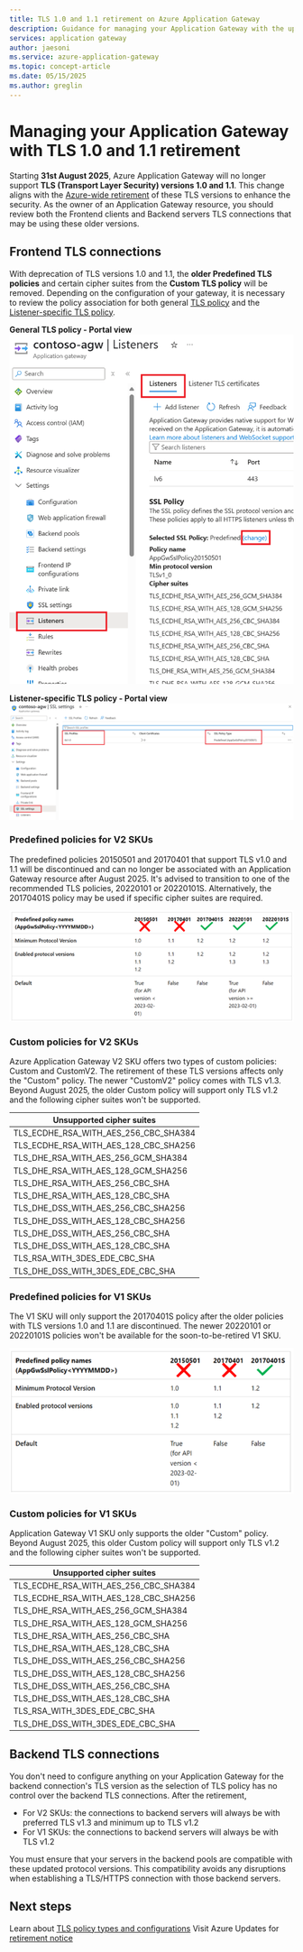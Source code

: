 ```yaml
---
title: TLS 1.0 and 1.1 retirement on Azure Application Gateway
description: Guidance for managing your Application Gateway with the upcoming retirement of TLS 1.0 and 1.1.
services: application gateway
author: jaesoni
ms.service: azure-application-gateway
ms.topic: concept-article
ms.date: 05/15/2025
ms.author: greglin
---
```


# Managing your Application Gateway with TLS 1.0 and 1.1 retirement

Starting **31st August 2025**, Azure Application Gateway will no longer support **TLS (Transport Layer Security) versions 1.0 and 1.1**. This change aligns with the [Azure-wide retirement](https://azure.microsoft.com/updates?id=update-retirement-tls1-0-tls1-1-versions-azure-services) of these TLS versions to enhance the security. As the owner of an Application Gateway resource, you should review both the Frontend clients and Backend servers TLS connections that may be using these older versions.

## Frontend TLS connections

With deprecation of TLS versions 1.0 and 1.1, the **older Predefined TLS policies** and certain cipher suites from the **Custom TLS policy** will be removed. Depending on the configuration of your gateway, it is necessary to review the policy association for both general [TLS policy](application-gateway-ssl-policy-overview.md) and the [Listener-specific TLS policy](application-gateway-configure-listener-specific-ssl-policy.md).

**General TLS policy - Portal view**
![A diagram showing general TLS policy configuration in the Portal.](media/application-gateway-tls-version-retirement/general-tls-policy.png)

**Listener-specific TLS policy - Portal view**
![A diagram showing Listener-specific TLS policy configuration in the Portal.](media/application-gateway-tls-version-retirement/listener-specific-tls-policy.png)

### Predefined policies for V2 SKUs

The predefined policies 20150501 and 20170401 that support TLS v1.0 and 1.1 will be discontinued and can no longer be associated with an Application Gateway resource after August 2025. It's advised to transition to one of the recommended TLS policies, 20220101 or 20220101S. Alternatively, the 20170401S policy may be used if specific cipher suites are required. 

![A diagram showing predefined policies for V2 SKUs.](media/application-gateway-tls-version-retirement/v2-retiring-tls-policies.png)

### Custom policies for V2 SKUs

Azure Application Gateway V2 SKU offers two types of custom policies: Custom and CustomV2. The retirement of these TLS versions affects only the "Custom" policy. The newer "CustomV2" policy comes with TLS v1.3. Beyond August 2025, the older Custom policy will support only TLS v1.2 and the following cipher suites won't be supported.

| Unsupported cipher suites |
| ---------- |
| TLS_ECDHE_RSA_WITH_AES_256_CBC_SHA384 |
| TLS_ECDHE_RSA_WITH_AES_128_CBC_SHA256 |
| TLS_DHE_RSA_WITH_AES_256_GCM_SHA384 |
| TLS_DHE_RSA_WITH_AES_128_GCM_SHA256 |
| TLS_DHE_RSA_WITH_AES_256_CBC_SHA |
| TLS_DHE_RSA_WITH_AES_128_CBC_SHA |
| TLS_DHE_DSS_WITH_AES_256_CBC_SHA256 |
| TLS_DHE_DSS_WITH_AES_128_CBC_SHA256 |
| TLS_DHE_DSS_WITH_AES_256_CBC_SHA |
| TLS_DHE_DSS_WITH_AES_128_CBC_SHA |
| TLS_RSA_WITH_3DES_EDE_CBC_SHA |
| TLS_DHE_DSS_WITH_3DES_EDE_CBC_SHA |

### Predefined policies for V1 SKUs

The V1 SKU will only support the 20170401S policy after the older policies with TLS versions 1.0 and 1.1 are discontinued. The newer 20220101 or 20220101S policies won't be available for the soon-to-be-retired V1 SKU.

![A diagram showing predefined policies for V1 SKUs.](media/application-gateway-tls-version-retirement/v1-retiring-tls-policies.png)

### Custom policies for V1 SKUs

Application Gateway V1 SKU only supports the older "Custom" policy. Beyond August 2025, this older Custom policy will support only TLS v1.2 and the following cipher suites won't be supported.

| Unsupported cipher suites |
| ---------- |
| TLS_ECDHE_RSA_WITH_AES_256_CBC_SHA384 |
| TLS_ECDHE_RSA_WITH_AES_128_CBC_SHA256 |
| TLS_DHE_RSA_WITH_AES_256_GCM_SHA384 |
| TLS_DHE_RSA_WITH_AES_128_GCM_SHA256 |
| TLS_DHE_RSA_WITH_AES_256_CBC_SHA |
| TLS_DHE_RSA_WITH_AES_128_CBC_SHA |
| TLS_DHE_DSS_WITH_AES_256_CBC_SHA256 |
| TLS_DHE_DSS_WITH_AES_128_CBC_SHA256 |
| TLS_DHE_DSS_WITH_AES_256_CBC_SHA |
| TLS_DHE_DSS_WITH_AES_128_CBC_SHA |
| TLS_RSA_WITH_3DES_EDE_CBC_SHA |
| TLS_DHE_DSS_WITH_3DES_EDE_CBC_SHA |

## Backend TLS connections

You don't need to configure anything on your Application Gateway for the backend connection's TLS version as the selection of TLS policy has no control over the backend TLS connections. After the retirement, 

* For V2 SKUs: the connections to backend servers will always be with preferred TLS v1.3 and minimum up to TLS v1.2
* For V1 SKUs: the connections to backend servers will always be with TLS v1.2

You must ensure that your servers in the backend pools are compatible with these updated protocol versions. This compatibility avoids any disruptions when establishing a TLS/HTTPS connection with those backend servers.

## Next steps

Learn about [TLS policy types and configurations](application-gateway-ssl-policy-overview.md)
Visit Azure Updates for [retirement notice](https://azure.microsoft.com/updates?searchterms=application+gateway)
